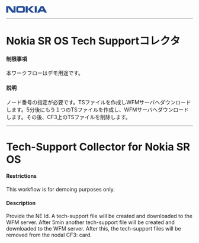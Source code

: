 <svg xmlns="http://www.w3.org/2000/svg" fill=#244c95 height=18>
  <symbol id="nokia" overflow="visible">
    <path d="M66 44 31 1H0V59H18V15L54 59H84V1H66V44" />
    <path d="M151 38C151 42 151 43 150 44 149 44 148 45 144 45H115C111 45 110 44 109 44 108 43 107 42 107 38V21C107 17 108 16 109 15 110 15 111 14 115 14H144C148 14 149 15 150 15 151 16 151 17 151 21ZM144 0H114C104 0 98 1 95 5 92 8 91 10 91 18V41C91 49 92 52 95 54 98 58 104 59 114 59H144C155 59 160 58 164 54 166 52 168 49 168 41V18C168 10 166 8 164 5 160 1 155 0 144 0Z" />
    <path d="M249 1H225L194 28 227 59H253L216 28ZM175 1V59H194V1Z" />
    <path d="M257 59H275V1H257Z" />
    <path d="M311 36 322 15 333 36ZM334 1H311L278 59H299L304 49H340L345 59H367Z" />
  </symbol>
  <use xlink:href="#nokia" transform="scale(0.3)" />
</svg>

---
# Nokia SR OS Tech Supportコレクタ
#### 制限事項 
本ワークフローはデモ用途です。
 
#### 説明
ノード番号の指定が必要です。TSファイルを作成しWFMサーバへダウンロードします。5分後にもう１つのTSファイルを作成し、WFMサーバへダウンロードします。その後、CF3上のTSファイルを削除します。

---
# Tech-Support Collector for Nokia SR OS

#### Restrictions
This workflow is for demoing purposes only.

#### Description
Provide the NE Id. A tech-support file will be created and downloaded to the WFM server. After 5min another tech-support file will be created and downloaded to the WFM server. After this, the tech-support files will be removed from the nodal CF3: card.